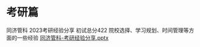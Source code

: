 # 考研篇
同济管科 2023考研经验分享 初试总分422
院校选择、学习规划、时间管理等方面的一些经验
[同济管科-考研经验分享.pptx](https://github.com/yuzhenfeng2002/Tongji-IMIS/files/10931328/-.pptx)
